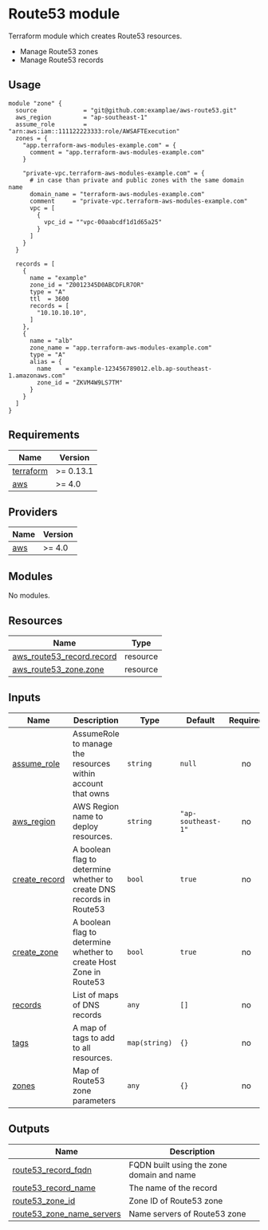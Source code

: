 # Route53 module

Terraform module which creates Route53 resources.
- Manage Route53 zones
- Manage Route53 records

## Usage

```hcl
module "zone" {
  source             = "git@github.com:examplae/aws-route53.git"
  aws_region         = "ap-southeast-1"
  assume_role        = "arn:aws:iam::111122223333:role/AWSAFTExecution"
  zones = {
    "app.terraform-aws-modules-example.com" = {
      comment = "app.terraform-aws-modules-example.com"
    }

    "private-vpc.terraform-aws-modules-example.com" = {
      # in case than private and public zones with the same domain name
      domain_name = "terraform-aws-modules-example.com"
      comment     = "private-vpc.terraform-aws-modules-example.com"
      vpc = [
        {
          vpc_id = ""vpc-00aabcdf1d1d65a25"
        }
      ]
    }
  }

  records = [
    {
      name = "example"
      zone_id = "Z0012345D0ABCDFLR7OR"
      type = "A"
      ttl  = 3600
      records = [
        "10.10.10.10",
      ]
    },
    {
      name = "alb"
      zone_name = "app.terraform-aws-modules-example.com"
      type = "A"
      alias = {
        name    = "example-123456789012.elb.ap-southeast-1.amazonaws.com"
        zone_id = "ZKVM4W9LS7TM"
      }
    }
  ]
}
```

## Requirements

| Name | Version |
|------|---------|
| <a name="requirement_terraform"></a> [terraform](#requirement\_terraform) | >= 0.13.1 |
| <a name="requirement_aws"></a> [aws](#requirement\_aws) | >= 4.0 |

## Providers

| Name | Version |
|------|---------|
| <a name="provider_aws"></a> [aws](#provider\_aws) | >= 4.0 |

## Modules

No modules.

## Resources

| Name | Type |
|------|------|
| [aws_route53_record.record](https://registry.terraform.io/providers/hashicorp/aws/latest/docs/resources/route53_record) | resource |
| [aws_route53_zone.zone](https://registry.terraform.io/providers/hashicorp/aws/latest/docs/resources/route53_zone) | resource |

## Inputs

| Name | Description | Type | Default | Required |
|------|-------------|------|---------|:--------:|
| <a name="input_assume_role"></a> [assume\_role](#input\_assume\_role) | AssumeRole to manage the resources within account that owns | `string` | `null` | no |
| <a name="input_aws_region"></a> [aws\_region](#input\_aws\_region) | AWS Region name to deploy resources. | `string` | `"ap-southeast-1"` | no |
| <a name="input_create_record"></a> [create\_record](#input\_create\_record) | A boolean flag to determine whether to create DNS records in Route53 | `bool` | `true` | no |
| <a name="input_create_zone"></a> [create\_zone](#input\_create\_zone) | A boolean flag to determine whether to create Host Zone in Route53 | `bool` | `true` | no |
| <a name="input_records"></a> [records](#input\_records) | List of maps of DNS records | `any` | `[]` | no |
| <a name="input_tags"></a> [tags](#input\_tags) | A map of tags to add to all resources. | `map(string)` | `{}` | no |
| <a name="input_zones"></a> [zones](#input\_zones) | Map of Route53 zone parameters | `any` | `{}` | no |

## Outputs

| Name | Description |
|------|-------------|
| <a name="output_route53_record_fqdn"></a> [route53\_record\_fqdn](#output\_route53\_record\_fqdn) | FQDN built using the zone domain and name |
| <a name="output_route53_record_name"></a> [route53\_record\_name](#output\_route53\_record\_name) | The name of the record |
| <a name="output_route53_zone_id"></a> [route53\_zone\_id](#output\_route53\_zone\_id) | Zone ID of Route53 zone |
| <a name="output_route53_zone_name_servers"></a> [route53\_zone\_name\_servers](#output\_route53\_zone\_name\_servers) | Name servers of Route53 zone |
